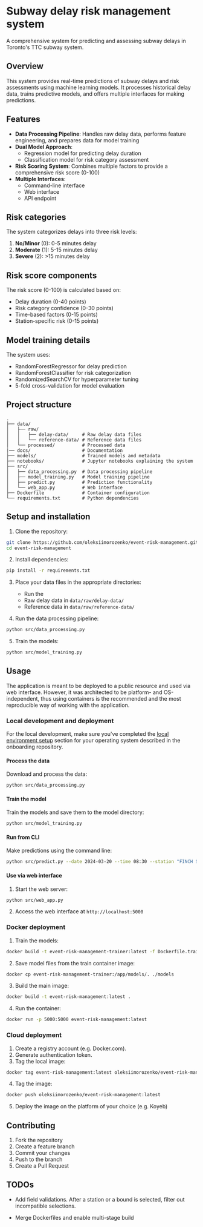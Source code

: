 # Subway delay risk management system

A comprehensive system for predicting and assessing subway delays in Toronto's TTC subway system.

## Overview

This system provides real-time predictions of subway delays and risk assessments using machine learning models. It processes historical delay data, trains predictive models, and offers multiple interfaces for making predictions.

## Features

- **Data Processing Pipeline**: Handles raw delay data, performs feature engineering, and prepares data for model training
- **Dual Model Approach**: 
  - Regression model for predicting delay duration
  - Classification model for risk category assessment
- **Risk Scoring System**: Combines multiple factors to provide a comprehensive risk score (0-100)
- **Multiple Interfaces**:
  - Command-line interface
  - Web interface
  - API endpoint

## Risk categories

The system categorizes delays into three risk levels:
1. **No/Minor** (0): 0-5 minutes delay
2. **Moderate** (1): 5-15 minutes delay
3. **Severe** (2): >15 minutes delay

## Risk score components

The risk score (0-100) is calculated based on:
- Delay duration (0-40 points)
- Risk category confidence (0-30 points)
- Time-based factors (0-15 points)
- Station-specific risk (0-15 points)

## Model training details

The system uses:
- RandomForestRegressor for delay prediction
- RandomForestClassifier for risk categorization
- RandomizedSearchCV for hyperparameter tuning
- 5-fold cross-validation for model evaluation

## Project structure

```
.
├── data/
│   ├── raw/
│   │   ├── delay-data/     # Raw delay data files
│   │   └── reference-data/ # Reference data files
│   └── processed/          # Processed data
|── docs/                   # Documentation
├── models/                 # Trained models and metadata
├── notebooks/              # Jupyter notebooks explaining the system
├── src/
│   ├── data_processing.py  # Data processing pipeline
│   ├── model_training.py   # Model training pipeline
│   ├── predict.py          # Prediction functionality
│   └── web_app.py          # Web interface
├── Dockerfile              # Container configuration
└── requirements.txt        # Python dependencies
```

## Setup and installation

1. Clone the repository:
```bash
git clone https://github.com/oleksiimorozenko/event-risk-management.git
cd event-risk-management
```

2. Install dependencies:
```bash
pip install -r requirements.txt
```

3. Place your data files in the appropriate directories:
   - Run the 
   - Raw delay data in `data/raw/delay-data/`
   - Reference data in `data/raw/reference-data/`

4. Run the data processing pipeline:
```bash
python src/data_processing.py
```

5. Train the models:
```bash
python src/model_training.py
```

## Usage
The application is meant to be deployed to a public resource and used via web interface. However, it was architected to be platform- and OS-independent, thus using containers is the recommended and the most reproducible way of working with the application.

### Local development and deployment
For the local development, make sure you've completed the [local environment setup](https://github.com/UofT-DSI/onboarding/tree/main/environment_setup) section for your operating system described in the onboarding repository.

#### Process the data

Download and process the data:
```bash
python src/data_processing.py
```

#### Train the model

Train the models and save them to the model directory:
```bash
python src/model_training.py
```

#### Run from CLI

Make predictions using the command line:
```bash
python src/predict.py --date 2024-03-20 --time 08:30 --station "FINCH STATION" --line YU --bound N
```

#### Use via web interface

1. Start the web server:
```bash
python src/web_app.py
```

2. Access the web interface at `http://localhost:5000`

### Docker deployment
1. Train the models:
```bash
docker build -t event-risk-management-trainer:latest -f Dockerfile.train .
```

2. Save model files from the train container image:
```bash
docker cp event-risk-management-trainer:/app/models/. ./models
```

3. Build the main image:
```bash
docker build -t event-risk-management:latest .
```

4. Run the container:
```bash
docker run -p 5000:5000 event-risk-management:latest
```
### Cloud deployment
1. Create a registry account (e.g. Docker.com).
2. Generate authentication token.
3. Tag the local image:
```bash
docker tag event-risk-management:latest oleksiimorozenko/event-risk-management:latest
```
4. Tag the image:
```bash
docker push oleksiimorozenko/event-risk-management:latest
```
5. Deploy the image on the platform of your choice (e.g. Koyeb)

## Contributing

1. Fork the repository
2. Create a feature branch
3. Commit your changes
4. Push to the branch
5. Create a Pull Request

## TODOs

 -  Add field validations. After a station or a bound is selected, filter out incompatible selections.

 - Merge Dockerfiles and enable multi-stage build
